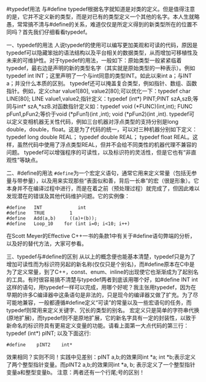 

#typedef用法 与#define
typedef根据名字就知道是对类的定义。但是值得注意的是，它并不定义新的类型，而是对已有的类型定义一个其他的名字。本人生就略愚，常常搞不清与#define的关系，难道仅仅是所定义得到的新类型所在的位置不同吗？首先我们仔细看看typedef。

一、typedef的用法
人说typedef的使用可以编写更加美观和可读的代码，原因是typedef可以隐藏笨拙的语法结构以及平台相关的数据类型，从而增加可移植性及未来的可维护性。对于typedef的用法，一般如下：原始类型一般紧紧临着typedef，最右边是声明的新的类型名字（其实就是原始类型的一种表示）。例如 typedef int INT；这里声明了一个与int同意的类型INT。如此以来int a；与INT a；并没什么本质的区别。
      typedef还可以掩盖复合类型，例如指针、数组、函数指针。例如，定义char value1[80], value2[80];可以优化一下：typedef char LINE[80]; LINE value1,value2;指针定义：typedef (int*) PINT;PINT szA,szB;等同与int* szA,*szB.对函数指针定义如：typedef void  (*FUNC)(int,int); FUNC pFun1,pFun2;等价于void (*pFun1)(int ,int); void (*pFun2)(int ,int).
     typedef可以定义变相机器无关性代码，例如三台机器对浮点类型的支持分别是long double，double，float。这是为了代码的统一，可以对三种机器分别如下定义：typedef long double REAL； typedef double REAL； typedef float REAL。这样，虽然代码中使用了浮点类型REAL，但并不会给不同类性的机器代理不兼容的问题。
    typedef可以增强程序的可读性，以及标识符的灵活性，但是它也有“非直观性”等缺点。

二、#define的用法
`#define`为一个宏定义语句，通常它用来定义常量（包括无参量与带参量），以及用来实现那些“表面似和善，背后一长串”的宏（很是形象）。它本身并不在编译过程中进行，而是在着之前（预处理过程）就完成了，但因此难以发现潜在的错误及其他代码维护问题。它的实例像：
```
#define   INT             int
#define   TRUE         1
#define   Add(a,b)     ((a)+(b));
#define   Loop_10    for (int i=0; i<10; i++)
```
在Scott Meyer的Effective C++一书的条款1中有关于#define语句弊端的分析，以及好的替代方法，大家可参看。

三、typedef与#define的区别
从以上的概念便也能基本清楚，typedef只是为了增加可读性而为标识符另起的新名称(仅仅只是个别名)，而#define原本在C中是为了定义常量，到了C++，const、enum、inline的出现使它也渐渐成为了起别名的工具。有时很容易搞不清楚与typedef两者到底该用哪个好，如#define INT int这样的语句，用typedef一样可以完成，用哪个好呢？我主张用typedef，因为在早期的许多C编译器中这条语句是非法的，只是现今的编译器又做了扩充。为了尽可能地兼容，一般都遵循#define定义“可读”的常量以及一些宏语句的任务，而typedef则常用来定义关键字、冗长的类型的别名。
宏定义只是简单的字符串代换(原地扩展)，而typedef则不是原地扩展，它的新名字具有一定的封装性，以致于新命名的标识符具有更易定义变量的功能。请看上面第一大点代码的第三行：
typedef    (int*)      pINT;
以及下面这行:
```
#define    pINT2    int*
```
效果相同？实则不同！实践中见差别：pINT a,b;的效果同int *a; int *b;表示定义了两个整型指针变量。而pINT2 a,b;的效果同int *a, b;
表示定义了一个整型指针变量a和整型变量b。
注意：两者还有一个行尾;号的区别！
